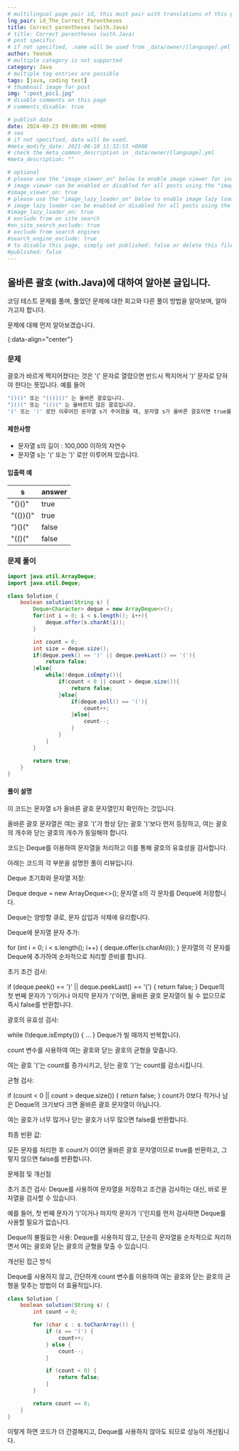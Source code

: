 ```yaml
---
# multilingual page pair id, this must pair with translations of this page. (This name must be unique)
lng_pair: id_The_Correct_Parentheses
title: Correct parentheses (with.Java)
# title: Correct parentheses (with.Java)
# post specific
# if not specified, .name will be used from _data/owner/[language].yml
author: Yeonuk
# multiple category is not supported
category: Java
# multiple tag entries are possible
tags: [java, coding test]
# thumbnail image for post
img: ":post_pic1.jpg"
# disable comments on this page
# comments_disable: true

# publish date
date: 2024-09-23 09:00:00 +0900
# seo
# if not specified, date will be used.
#meta_modify_date: 2021-08-10 11:32:53 +0900
# check the meta_common_description in _data/owner/[language].yml
#meta_description: ""

# optional
# please use the "image_viewer_on" below to enable image viewer for individual pages or posts (_posts/ or [language]/_posts folders).
# image viewer can be enabled or disabled for all posts using the "image_viewer_posts: true" setting in _data/conf/main.yml.
#image_viewer_on: true
# please use the "image_lazy_loader_on" below to enable image lazy loader for individual pages or posts (_posts/ or [language]/_posts folders).
# image lazy loader can be enabled or disabled for all posts using the "image_lazy_loader_posts: true" setting in _data/conf/main.yml.
#image_lazy_loader_on: true
# exclude from on site search
#on_site_search_exclude: true
# exclude from search engines
#search_engine_exclude: true
# to disable this page, simply set published: false or delete this file
#published: false
---
```


<!-- outline-start -->

## 올바른 괄호 (with.Java)에 대하여 알아본 글입니다.

코딩 테스트 문제를 풀며, 풀었던 문제에 대한 회고와 다른 풀이 방법을 알아보며, 알아가고자 합니다.

문제에 대해 먼저 알아보겠습니다.

{:data-align="center"}

<!-- outline-end -->

### 문제

괄호가 바르게 짝지어졌다는 것은 '(' 문자로 열렸으면 반드시 짝지어서 ')' 문자로 닫혀야 한다는 뜻입니다. 예를 들어

```bash
"()()" 또는 "(())()" 는 올바른 괄호입니다.
")()(" 또는 "(()(" 는 올바르지 않은 괄호입니다.
'(' 또는 ')' 로만 이루어진 문자열 s가 주어졌을 때, 문자열 s가 올바른 괄호이면 true를 return 하고, 올바르지 않은 괄호이면 false를 return 하는 solution 함수를 완성해 주세요.
```

#### 제한사항

- 문자열 s의 길이 : 100,000 이하의 자연수
- 문자열 s는 '(' 또는 ')' 로만 이루어져 있습니다.

#### 입출력 예

| s        | answer |
| -------- | ------ |
| "()()"   | true   |
| "(())()" | true   |
| ")()("   | false  |
| "(()("   | false  |

### 문제 풀이

```java
import java.util.ArrayDeque;
import java.util.Deque;

class Solution {
    boolean solution(String s) {
        Deque<Character> deque = new ArrayDeque<>();
        for(int i = 0; i < s.length(); i++){
            deque.offer(s.charAt(i));
        }

        int count = 0;
        int size = deque.size();
        if(deque.peek() == ')' || deque.peekLast() == '('){
            return false;
        }else{
            while(!deque.isEmpty()){
                if(count < 0 || count > deque.size()){
                    return false;
                }else{
                    if(deque.poll() == '('){
                        count++;
                    }else{
                        count--;
                    }
                }
            }
        }

        return true;
    }
}
```

#### 풀이 설명

이 코드는 문자열 s가 올바른 괄호 문자열인지 확인하는 것입니다.

올바른 괄호 문자열은 여는 괄호 '('가 항상 닫는 괄호 ')'보다 먼저 등장하고, 여는 괄호의 개수와 닫는 괄호의 개수가 동일해야 합니다.

코드는 Deque를 이용하여 문자열을 처리하고 이를 통해 괄호의 유효성을 검사합니다.

아래는 코드의 각 부분을 설명한 풀이 리뷰입니다.

Deque 초기화와 문자열 저장:

Deque<Character> deque = new ArrayDeque<>();
문자열 s의 각 문자를 Deque에 저장합니다.

Deque는 양방향 큐로, 문자 삽입과 삭제에 유리합니다.

Deque에 문자열 문자 추가:

for (int i = 0; i < s.length(); i++) { deque.offer(s.charAt(i)); }
문자열의 각 문자를 Deque에 추가하여 순차적으로 처리할 준비를 합니다.

초기 조건 검사:

if (deque.peek() == ')' || deque.peekLast() == '(') { return false; }
Deque의 첫 번째 문자가 ')'이거나 마지막 문자가 '('이면, 올바른 괄호 문자열이 될 수 없으므로 즉시 false를 반환합니다.

괄호의 유효성 검사:

while (!deque.isEmpty()) { ... }
Deque가 빌 때까지 반복합니다.

count 변수를 사용하여 여는 괄호와 닫는 괄호의 균형을 맞춥니다.

여는 괄호 '('는 count를 증가시키고, 닫는 괄호 ')'는 count를 감소시킵니다.

균형 검사:

if (count < 0 || count > deque.size()) { return false; }
count가 0보다 작거나 남은 Deque의 크기보다 크면 올바른 괄호 문자열이 아닙니다.

여는 괄호가 너무 많거나 닫는 괄호가 너무 많으면 false를 반환합니다.

최종 반환 값:

모든 문자를 처리한 후 count가 0이면 올바른 괄호 문자열이므로 true를 반환하고, 그렇지 않으면 false를 반환합니다.

문제점 및 개선점

초기 조건 검사:
Deque를 사용하여 문자열을 저장하고 조건을 검사하는 대신, 바로 문자열을 검사할 수 있습니다.

예를 들어, 첫 번째 문자가 ')'이거나 마지막 문자가 '('인지를 먼저 검사하면 Deque를 사용할 필요가 없습니다.

Deque의 불필요한 사용:
Deque를 사용하지 않고, 단순히 문자열을 순차적으로 처리하면서 여는 괄호와 닫는 괄호의 균형을 맞출 수 있습니다.

개선된 접근 방식

Deque를 사용하지 않고, 간단하게 count 변수를 이용하여 여는 괄호와 닫는 괄호의 균형을 맞추는 방법이 더 효율적입니다.

```java
class Solution {
    boolean solution(String s) {
        int count = 0;

        for (char c : s.toCharArray()) {
            if (c == '(') {
                count++;
            } else {
                count--;
            }

            if (count < 0) {
                return false;
            }
        }

        return count == 0;
    }
}

```

이렇게 하면 코드가 더 간결해지고, Deque를 사용하지 않아도 되므로 성능이 개선됩니다.
